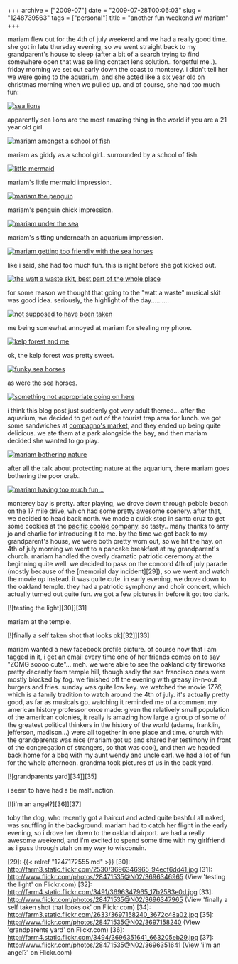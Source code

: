 +++
archive = ["2009-07"]
date = "2009-07-28T00:06:03"
slug = "1248739563"
tags = ["personal"]
title = "another fun weekend w/ mariam"
+++

mariam flew out for the 4th of july weekend and we had a really good time.
she got in late thursday evening, so we went straight back to my
grandparent's house to sleep (after a bit of a search trying to find
somewhere open that was selling contact lens solution.. forgetful me..).
friday morning we set out early down the coast to monterey. i didn't tell
her we were going to the aquarium, and she acted like a six year old on
christmas morning when we pulled up. and of course, she had too much fun:

[![sea lions][1]][2]

apparently sea lions are the most amazing thing in the world if you are
a 21 year old girl.

[![mariam amongst a school of fish][3]][4]

mariam as giddy as a school girl.. surrounded by a school of fish.

[![little mermaid][5]][6]

mariam's little mermaid impression.

[![mariam the penguin][7]][8]

mariam's penguin chick impression.

[![mariam under the sea][9]][10]

mariam's sitting underneath an aquarium impression.

[![mariam getting too friendly with the sea horses][11]][12]

like i said, she had too much fun. this is right before she got kicked
out.

[![the watt a waste skit, best part of the whole place][13]][14]

for some reason we thought that going to the "watt a waste" musical skit
was good idea. seriously, the highlight of the day..........

[![not supposed to have been taken][15]][16]

me being somewhat annoyed at mariam for stealing my phone.

[![kelp forest and me][17]][18]

ok, the kelp forest was pretty sweet.

[![funky sea horses][19]][20]

as were the sea horses.

[![something not appropriate going on here][21]][22]

i think this blog post just suddenly got very adult themed... after the
aquarium, we decided to get out of the tourist trap area for lunch. we got
some sandwiches at [compagno's market][23], and they ended up being quite
delicious. we ate them at a park alongside the bay, and then mariam
decided she wanted to go play.

[![mariam bothering nature][24]][25]

after all the talk about protecting nature at the aquarium, there mariam
goes bothering the poor crab..

[![mariam having too much fun...][26]][27]

monterey bay is pretty. after playing, we drove down through pebble beach
on the 17 mile drive, which had some pretty awesome scenery. after that,
we decided to head back north. we made a quick stop in santa cruz to get
some cookies at the [pacific cookie company][28]. so tasty.. many thanks
to amy jo and charlie for introducing it to me. by the time we got back to
my grandparent's house, we were both pretty worn out, so we hit the hay.
on 4th of july morning we went to a pancake breakfast at my grandparent's
church. mariam handled the overly dramatic patriotic ceremony at the
beginning quite well. we decided to pass on the concord 4th of july parade
(mostly because of the [memorial day incident][29]), so we went and watch
the movie _up_ instead. it was quite cute. in early evening, we drove down
to the oakland temple. they had a patriotic symphony and choir concert,
which actually turned out quite fun. we got a few pictures in before it
got too dark.

[![testing the light][30]][31]

mariam at the temple.

[![finally a self taken shot that looks ok][32]][33]

mariam wanted a new facebook profile picture. of course now that i am
tagged in it, i get an email every time one of her friends comes on to say
"ZOMG soooo cute"... meh. we were able to see the oakland city fireworks
pretty decently from temple hill, though sadly the san francisco ones were
mostly blocked by fog. we finished off the evening with greasy in-n-out
burgers and fries. sunday was quite low key. we watched the movie _1776_,
which is a family tradition to watch around the 4th of july. it's actually
pretty good, as far as musicals go. watching it reminded me of a comment
my american history professor once made: given the relatively small
population of the american colonies, it really is amazing how large
a group of some of the greatest political thinkers in the history of the
world (adams, franklin, jefferson, madison...) were all together in one
place and time. church with the grandparents was nice (mariam got up and
shared her testimony in front of the congregation of strangers, so that
was cool), and then we headed back home for a bbq with my aunt wendy and
uncle carl. we had a lot of fun for the whole afternoon. grandma took
pictures of us in the back yard.

[![grandparents yard][34]][35]

i seem to have had a tie malfunction.

[![i'm an angel?][36]][37]

toby the dog, who recently got a haircut and acted quite bashful all
naked, was snuffling in the background. mariam had to catch her flight in
the early evening, so i drove her down to the oakland airport. we had
a really awesome weekend, and i'm excited to spend some time with my
girlfriend as i pass through utah on my way to wisconsin.

[1]: http://farm4.static.flickr.com/3494/3696336399_747aa4c7f8.jpg
[2]: http://www.flickr.com/photos/28471535@N02/3696336399 (View 'sea lions' on Flickr.com)
[3]: http://farm3.static.flickr.com/2662/3697146976_ee52a452bf.jpg
[4]: http://www.flickr.com/photos/28471535@N02/3697146976 (View 'mariam amongst a school of fish' on Flickr.com)
[5]: http://farm4.static.flickr.com/3504/3696338299_e09f18cc01.jpg
[6]: http://www.flickr.com/photos/28471535@N02/3696338299 (View 'little mermaid' on Flickr.com)
[7]: http://farm3.static.flickr.com/2444/3697145684_8bdfc9477a.jpg
[8]: http://www.flickr.com/photos/28471535@N02/3697145684 (View 'mariam the penguin' on Flickr.com)
[9]: http://farm4.static.flickr.com/3481/3697138440_f4eaee74d0.jpg
[10]: http://www.flickr.com/photos/28471535@N02/3697138440 (View 'mariam under the sea' on Flickr.com)
[11]: http://farm4.static.flickr.com/3561/3697149702_6191e7776a.jpg
[12]: http://www.flickr.com/photos/28471535@N02/3697149702 (View 'mariam getting too friendly with the sea horses' on Flickr.com)
[13]: http://farm4.static.flickr.com/3627/3697139170_b6b23150f6.jpg
[14]: http://www.flickr.com/photos/28471535@N02/3697139170 (View 'the watt a waste skit, best part of the whole place' on Flickr.com)
[15]: http://farm3.static.flickr.com/2579/3697143380_930292a9ab.jpg
[16]: http://www.flickr.com/photos/28471535@N02/3697143380 (View 'not supposed to have been taken' on Flickr.com)
[17]: http://farm3.static.flickr.com/2593/3696336991_4fcd9d198f.jpg
[18]: http://www.flickr.com/photos/28471535@N02/3696336991 (View 'kelp forest and me' on Flickr.com)
[19]: http://farm3.static.flickr.com/2538/3697147572_e550dd8eba.jpg
[20]: http://www.flickr.com/photos/28471535@N02/3697147572 (View 'funky sea horses' on Flickr.com)
[21]: http://farm3.static.flickr.com/2618/3697149176_ed1591be40.jpg
[22]: http://www.flickr.com/photos/28471535@N02/3697149176 (View 'something not appropriate going on here' on Flickr.com)
[23]: http://www.yelp.com/biz/compagnos-market-and-deli-monterey
[24]: http://farm3.static.flickr.com/2495/3696343327_86ec3562c0.jpg
[25]: http://www.flickr.com/photos/28471535@N02/3696343327 (View 'mariam bothering nature' on Flickr.com)
[26]: http://farm4.static.flickr.com/3431/3696345599_9248c4ebaa.jpg
[27]: http://www.flickr.com/photos/28471535@N02/3696345599 (View 'mariam having too much fun...' on Flickr.com)
[28]: http://www.yelp.com/biz/pacific-cookie-company-santa-cruz
[29]: {{< relref "1247172555.md" >}}
[30]: http://farm3.static.flickr.com/2530/3696346965_94ecf6dd41.jpg
[31]: http://www.flickr.com/photos/28471535@N02/3696346965 (View 'testing the light' on Flickr.com)
[32]: http://farm4.static.flickr.com/3491/3696347965_17b2583e0d.jpg
[33]: http://www.flickr.com/photos/28471535@N02/3696347965 (View 'finally a self taken shot that looks ok' on Flickr.com)
[34]: http://farm3.static.flickr.com/2633/3697158240_3672c48a02.jpg
[35]: http://www.flickr.com/photos/28471535@N02/3697158240 (View 'grandparents yard' on Flickr.com)
[36]: http://farm4.static.flickr.com/3494/3696351641_663205eb29.jpg
[37]: http://www.flickr.com/photos/28471535@N02/3696351641 (View 'i'm an angel?' on Flickr.com)

